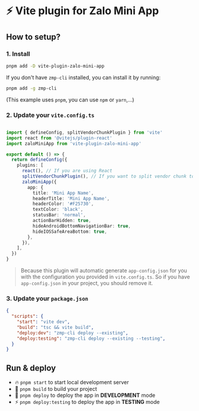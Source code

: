 # ⚡ Vite plugin for Zalo Mini App

## How to setup?

### 1. Install
```bash
pnpm add -D vite-plugin-zalo-mini-app
```

If you don't have `zmp-cli` installed, you can install it by running:

```bash
pnpm add -g zmp-cli
```

(This example uses `pnpm`, you can use `npm` or `yarn`,...)

### 2. Update your `vite.config.ts`
```typescript

import { defineConfig, splitVendorChunkPlugin } from 'vite'
import react from '@vitejs/plugin-react'
import zaloMiniApp from 'vite-plugin-zalo-mini-app'

export default () => {
  return defineConfig({
    plugins: [
      react(), // If you are using React
      splitVendorChunkPlugin(), // If you want to split vendor chunk to reduce the size of the main bundle
      zaloMiniApp({
        app: {
          title: 'Mini App Name',
          headerTitle: 'Mini App Name',
          headerColor: '#F25730',
          textColor: 'black',
          statusBar: 'normal',
          actionBarHidden: true,
          hideAndroidBottomNavigationBar: true,
          hideIOSSafeAreaBottom: true,
        },
      }),
    ],
  })
}
```

> Because this plugin will automatic generate `app-config.json` for you with the configuration you provided in `vite.config.ts`. So if you have `app-config.json` in your project, you should remove it.

### 3. Update your `package.json`

```json
{
  "scripts": {
    "start": "vite dev",
    "build": "tsc && vite build",
    "deploy:dev": "zmp-cli deploy --existing",
    "deploy:testing": "zmp-cli deploy --existing --testing",
  }
}
```

## Run & deploy

- 🔥 `pnpm start` to start local development server
- 🚀 `pnpm build` to build your project
- 🚢 `pnpm deploy` to deploy the app in **DEVELOPMENT** mode
- ⚡ `pnpm deploy:testing` to deploy the app in **TESTING** mode

